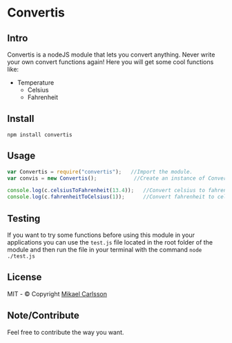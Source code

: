 # Convertis

## Intro
Convertis is a nodeJS module that lets you convert anything. Never write your own convert functions again!
Here you will get some cool functions like:

* Temperature
    * Celsius
    * Fahrenheit

## Install
`npm install convertis`

## Usage

```javascript
var Convertis = require("convertis");   //Import the module.
var convis = new Convertis();            //Create an instance of Convertis

console.log(c.celsiusToFahrenheit(13.4));   //Convert celsius to fahrenheit
console.log(c.fahrenheitToCelsius(1));      //Convert fahrenheit to celsius.
```

## Testing
If you want to try some functions before using this module 
in your applications you can use the `test.js` file located in the
root folder of the module and then run the file in your terminal with the command
`node ./test.js`

## License
MIT - © Copyright [Mikael Carlsson](http://mikaelcarlsson.info)

## Note/Contribute
Feel free to contribute the way you want.

